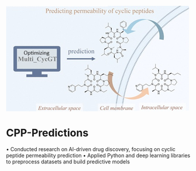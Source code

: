![Alt text](profile.jpg)
# CPP-Predictions
• Conducted research on AI-driven drug discovery, focusing on cyclic peptide permeability prediction • Applied Python and deep learning libraries to preprocess datasets and build predictive models
